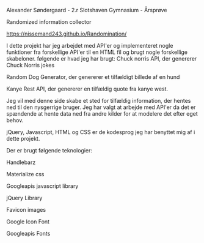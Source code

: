 Alexander Søndergaard - 2.r Slotshaven Gymnasium - Årsprøve

Randomized information collector

https://nissemand243.github.io/Randomination/

I dette projekt har jeg arbejdet med API'er og implementeret nogle funktioner fra forskellige API'er til en HTML fil og brugt nogle forskellige skabeloner. følgende er hvad jeg har brugt:
Chuck norris API, der genererer Chuck Norris jokes

Random Dog Generator, der genererer et tilfældigt billede af en hund

Kanye Rest API, der genererer en tilfældig quote fra kanye west.

Jeg vil med denne side skabe et sted for tilfældig information, der hentes ned til den nysgerrige bruger. Jeg har valgt at arbejde med API'er da det er spændende at hente data ned fra andre kilder for at modelere det efter eget behov.

jQuery, Javascript, HTML og CSS er de kodesprog jeg har benyttet mig af i dette projekt.

Der er brugt følgende teknologier:

Handlebarz

Materialize css

Googleapis javascript library

jQuery Library

Favicon images

Google Icon Font

Googleapis Fonts

